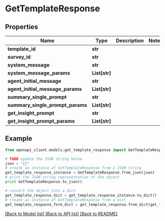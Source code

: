 # GetTemplateResponse


## Properties
Name | Type | Description | Notes
------------ | ------------- | ------------- | -------------
**template_id** | **str** |  | 
**survey_id** | **str** |  | 
**system_message** | **str** |  | 
**system_message_params** | **List[str]** |  | 
**agent_initial_message** | **str** |  | 
**agent_initial_message_params** | **List[str]** |  | 
**summary_single_prompt** | **str** |  | 
**summary_single_prompt_params** | **List[str]** |  | 
**get_insight_prompt** | **str** |  | 
**get_insight_prompt_params** | **List[str]** |  | 

## Example

```python
from openapi_client.models.get_template_response import GetTemplateResponse

# TODO update the JSON string below
json = "{}"
# create an instance of GetTemplateResponse from a JSON string
get_template_response_instance = GetTemplateResponse.from_json(json)
# print the JSON string representation of the object
print GetTemplateResponse.to_json()

# convert the object into a dict
get_template_response_dict = get_template_response_instance.to_dict()
# create an instance of GetTemplateResponse from a dict
get_template_response_form_dict = get_template_response.from_dict(get_template_response_dict)
```
[[Back to Model list]](../README.md#documentation-for-models) [[Back to API list]](../README.md#documentation-for-api-endpoints) [[Back to README]](../README.md)


